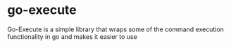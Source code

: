 # go-execute
Go-Execute is a simple library that wraps some of the command execution functionality in go and makes it easier to use
